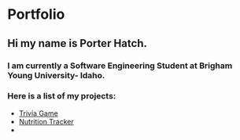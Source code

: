# Portfolio
## Hi my name is Porter Hatch.
### I am currently a Software Engineering Student at Brigham Young University- Idaho.

### Here is a list of my projects:
- [Trivia Game](https://github.com/PortableHatchet/Trivia-Game)
- [Nutrition Tracker](https://github.com/PortableHatchet/NutritionTracker)
- 
